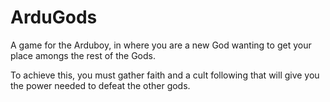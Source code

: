 ArduGods
========

A game for the Arduboy, in where you are a new God wanting to get your place amongs the rest of the Gods.

To achieve this, you must gather faith and a cult following that will give you the power needed to defeat the other gods.

